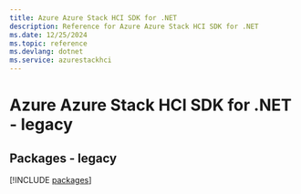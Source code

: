 ```yaml
---
title: Azure Azure Stack HCI SDK for .NET
description: Reference for Azure Azure Stack HCI SDK for .NET
ms.date: 12/25/2024
ms.topic: reference
ms.devlang: dotnet
ms.service: azurestackhci
---
```

# Azure Azure Stack HCI SDK for .NET - legacy
## Packages - legacy
[!INCLUDE [packages](azure-stack-hci-index.md)]